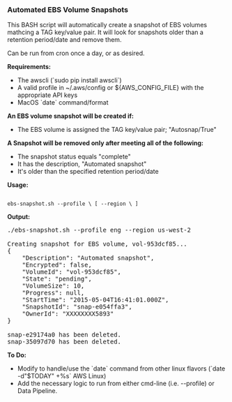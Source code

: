 ### Automated EBS Volume Snapshots

<p>
This BASH script will automatically create a snapshot of EBS volumes mathcing
a TAG key/value pair. It will look for snapshots older than a retention
period/date and remove them.

<p>
Can be run from cron once a day, or as desired.

<b>Requirements:</b>
<ul>
 <li> The awscli  (`sudo pip install awscli`)
 <li> A valid profile in ~/.aws/config or ${AWS_CONFIG_FILE} with the appropriate API keys
 <li> MacOS `date` command/format
</ul>

<p>
<b>An EBS volume snapshot will be created if:</b>
<ul>
 <li> The EBS volume is assigned the TAG key/value pair; "Autosnap/True"
</ul>

<b>A Snapshot will be removed only after meeting all of the following:</b>
<ul>
 <li> The snapshot status equals "complete"
 <li> It has the description, "Automated snapshot"
 <li> It's older than the specified retention period/date
</ul>

<b>Usage:</b>
<p>
<code>
ebs-snapshot.sh --profile \<profile_name\> [ --region \<region_name\> ]
</code>

<b>Output:</b>
<pre>
./ebs-snapshot.sh --profile eng --region us-west-2

Creating snapshot for EBS volume, vol-953dcf85...
{
    "Description": "Automated snapshot", 
    "Encrypted": false, 
    "VolumeId": "vol-953dcf85", 
    "State": "pending", 
    "VolumeSize": 10, 
    "Progress": null, 
    "StartTime": "2015-05-04T16:41:01.000Z", 
    "SnapshotId": "snap-e054ffa3", 
    "OwnerId": "XXXXXXXX5893"
}

snap-e29174a0 has been deleted.
snap-35097d70 has been deleted.
</pre>

<b>To Do:</b>
<ul>
 <li> Modify to handle/use the `date` command from other linux flavors (`date -d"$TODAY" +%s` AWS Linux)
 <li> Add the necessary logic to run from either cmd-line (i.e. --profile) or Data Pipeline.
</ul>
